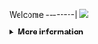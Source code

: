 Welcome
--------|
![](https://media.tenor.com/iVCiM9W7cvYAAAAd/welcome.gif)

<details>
  <summary><b>More information</b></summary>
  
#### ★ Social Accounts ★
<a href="https://m.facebook.com/Denventa.Afriliyan"><img src="https://raw.githubusercontent.com/Dumai-991/Dumai-991/main/Image/images.png" alt="alt text" width="75" height="75"></a>  
# ✭ SAKERA CRACK
### Made With ❤️ By Denventa, Araya, Dapunta

### ⇨  Fitur Login
```
[✯] Login Cookies   
```
### ⇨  Install Script Di Termux

```python
termux-change-repo
rm -rf $HOME/sakera
pkg update && pkg upgrade -y
pkg install python git -y
pkg install python-pip
git clone https://github.com/Denventa/sakera
pip3 install -r requirements.txt
cd sakera
git pull
```
* **Untuk Jalankan Script Bisa DiKetik :(To run the script, you can type:)**
* ```python sakera.py```

* **Untuk Stop Script Tekan : (To Stop Script Press :)**
* ```CTRL + Z```

** JANGAN LUPA KASIH BINTANG **

** DON'T FORGET TO GIVE STARS **
</details>
